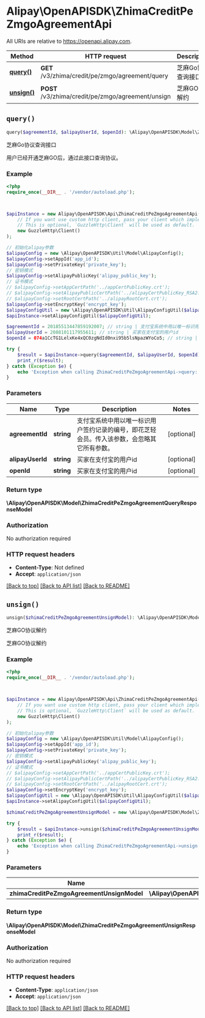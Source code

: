 # Alipay\OpenAPISDK\ZhimaCreditPeZmgoAgreementApi

All URIs are relative to https://openapi.alipay.com.

Method | HTTP request | Description
------------- | ------------- | -------------
[**query()**](ZhimaCreditPeZmgoAgreementApi.md#query) | **GET** /v3/zhima/credit/pe/zmgo/agreement/query | 芝麻Go协议查询接口
[**unsign()**](ZhimaCreditPeZmgoAgreementApi.md#unsign) | **POST** /v3/zhima/credit/pe/zmgo/agreement/unsign | 芝麻GO协议解约


## `query()`

```php
query($agreementId, $alipayUserId, $openId): \Alipay\OpenAPISDK\Model\ZhimaCreditPeZmgoAgreementQueryResponseModel
```

芝麻Go协议查询接口

用户已经开通芝麻GO后，通过此接口查询协议。

### Example

```php
<?php
require_once(__DIR__ . '/vendor/autoload.php');



$apiInstance = new Alipay\OpenAPISDK\Api\ZhimaCreditPeZmgoAgreementApi(
    // If you want use custom http client, pass your client which implements `GuzzleHttp\ClientInterface`.
    // This is optional, `GuzzleHttp\Client` will be used as default.
    new GuzzleHttp\Client()
);

// 初始化alipay参数
$alipayConfig = new \Alipay\OpenAPISDK\Util\Model\AlipayConfig();
$alipayConfig->setAppId('app_id');
$alipayConfig->setPrivateKey('private_key');
// 密钥模式
$alipayConfig->setAlipayPublicKey('alipay_public_key');
// 证书模式
// $alipayConfig->setAppCertPath('../appCertPublicKey.crt');
// $alipayConfig->setAlipayPublicCertPath('../alipayCertPublicKey_RSA2.crt');
// $alipayConfig->setRootCertPath('../alipayRootCert.crt');
$alipayConfig->setEncryptKey('encrypt_key');
$alipayConfigUtil = new \Alipay\OpenAPISDK\Util\AlipayConfigUtil($alipayConfig);
$apiInstance->setAlipayConfigUtil($alipayConfigUtil);

$agreementId = 20185513447859192007; // string | 支付宝系统中用以唯一标识用户签约记录的编号，即花芝轻会员。传入该参数，会忽略其它所有参数。
$alipayUserId = 2088101117955611; // string | 买家在支付宝的用户id
$openId = 074a1CcTG1LelxKe4xQC0zgNdId0nxi95b5lsNpazWYoCo5; // string | 买家在支付宝的用户id

try {
    $result = $apiInstance->query($agreementId, $alipayUserId, $openId);
    print_r($result);
} catch (Exception $e) {
    echo 'Exception when calling ZhimaCreditPeZmgoAgreementApi->query: ', $e->getMessage(), PHP_EOL;
}
```

### Parameters

Name | Type | Description  | Notes
------------- | ------------- | ------------- | -------------
 **agreementId** | **string**| 支付宝系统中用以唯一标识用户签约记录的编号，即花芝轻会员。传入该参数，会忽略其它所有参数。 | [optional]
 **alipayUserId** | **string**| 买家在支付宝的用户id | [optional]
 **openId** | **string**| 买家在支付宝的用户id | [optional]

### Return type

**\Alipay\OpenAPISDK\Model\ZhimaCreditPeZmgoAgreementQueryResponseModel**

### Authorization

No authorization required

### HTTP request headers

- **Content-Type**: Not defined
- **Accept**: `application/json`

[[Back to top]](#) [[Back to API list]](../../README.md#api-endpoints)
[[Back to README]](../../README.md)

## `unsign()`

```php
unsign($zhimaCreditPeZmgoAgreementUnsignModel): \Alipay\OpenAPISDK\Model\ZhimaCreditPeZmgoAgreementUnsignResponseModel
```

芝麻GO协议解约

芝麻GO协议解约

### Example

```php
<?php
require_once(__DIR__ . '/vendor/autoload.php');



$apiInstance = new Alipay\OpenAPISDK\Api\ZhimaCreditPeZmgoAgreementApi(
    // If you want use custom http client, pass your client which implements `GuzzleHttp\ClientInterface`.
    // This is optional, `GuzzleHttp\Client` will be used as default.
    new GuzzleHttp\Client()
);

// 初始化alipay参数
$alipayConfig = new \Alipay\OpenAPISDK\Util\Model\AlipayConfig();
$alipayConfig->setAppId('app_id');
$alipayConfig->setPrivateKey('private_key');
// 密钥模式
$alipayConfig->setAlipayPublicKey('alipay_public_key');
// 证书模式
// $alipayConfig->setAppCertPath('../appCertPublicKey.crt');
// $alipayConfig->setAlipayPublicCertPath('../alipayCertPublicKey_RSA2.crt');
// $alipayConfig->setRootCertPath('../alipayRootCert.crt');
$alipayConfig->setEncryptKey('encrypt_key');
$alipayConfigUtil = new \Alipay\OpenAPISDK\Util\AlipayConfigUtil($alipayConfig);
$apiInstance->setAlipayConfigUtil($alipayConfigUtil);

$zhimaCreditPeZmgoAgreementUnsignModel = new \Alipay\OpenAPISDK\Model\ZhimaCreditPeZmgoAgreementUnsignModel(); // \Alipay\OpenAPISDK\Model\ZhimaCreditPeZmgoAgreementUnsignModel

try {
    $result = $apiInstance->unsign($zhimaCreditPeZmgoAgreementUnsignModel);
    print_r($result);
} catch (Exception $e) {
    echo 'Exception when calling ZhimaCreditPeZmgoAgreementApi->unsign: ', $e->getMessage(), PHP_EOL;
}
```

### Parameters

Name | Type | Description  | Notes
------------- | ------------- | ------------- | -------------
 **zhimaCreditPeZmgoAgreementUnsignModel** | **\Alipay\OpenAPISDK\Model\ZhimaCreditPeZmgoAgreementUnsignModel**|  | [optional]

### Return type

**\Alipay\OpenAPISDK\Model\ZhimaCreditPeZmgoAgreementUnsignResponseModel**

### Authorization

No authorization required

### HTTP request headers

- **Content-Type**: `application/json`
- **Accept**: `application/json`

[[Back to top]](#) [[Back to API list]](../../README.md#api-endpoints)
[[Back to README]](../../README.md)
